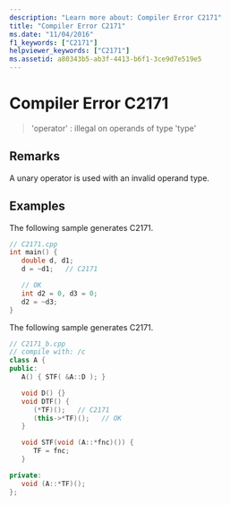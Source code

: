 ```yaml
---
description: "Learn more about: Compiler Error C2171"
title: "Compiler Error C2171"
ms.date: "11/04/2016"
f1_keywords: ["C2171"]
helpviewer_keywords: ["C2171"]
ms.assetid: a80343b5-ab3f-4413-b6f1-3ce9d7e519e5
---
```

# Compiler Error C2171

> 'operator' : illegal on operands of type 'type'

## Remarks

A unary operator is used with an invalid operand type.

## Examples

The following sample generates C2171.

```cpp
// C2171.cpp
int main() {
   double d, d1;
   d = ~d1;   // C2171

   // OK
   int d2 = 0, d3 = 0;
   d2 = ~d3;
}
```

The following sample generates C2171.

```cpp
// C2171_b.cpp
// compile with: /c
class A {
public:
   A() { STF( &A::D ); }

   void D() {}
   void DTF() {
      (*TF)();   // C2171
      (this->*TF)();   // OK
   }

   void STF(void (A::*fnc)()) {
      TF = fnc;
   }

private:
   void (A::*TF)();
};
```
